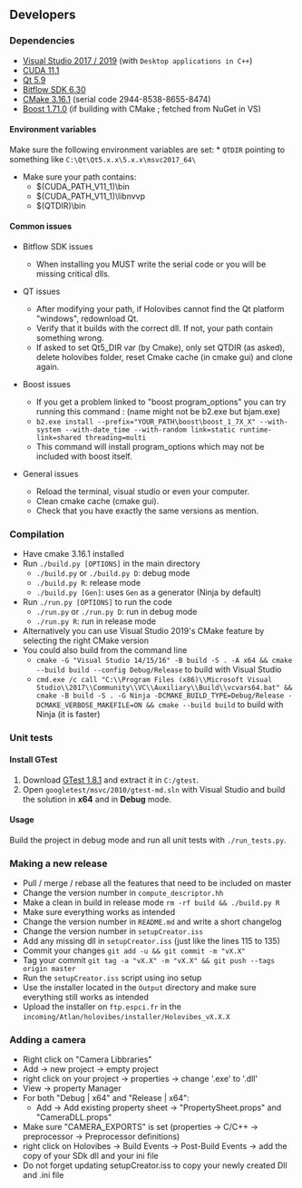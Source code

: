 ## Developers

### Dependencies

* [Visual Studio 2017 / 2019](https://visualstudio.microsoft.com/fr/) (with `Desktop applications in C++`)
* [CUDA 11.1](https://developer.nvidia.com/cuda-downloads)
* [Qt 5.9](https://download.qt.io/archive/qt/5.9/)
* [Bitflow SDK 6.30](http://www.bitflow.com/downloads/bfsdk630.zip)
* [CMake 3.16.1](https://github.com/Kitware/CMake/releases/tag/v3.16.1) (serial code 2944-8538-8655-8474)
* [Boost 1.71.0](https://boost.teeks99.com/bin/1.71.0/) (if building with CMake ; fetched from NuGet in VS)

#### Environment variables

Make sure the following environment variables are set:
    * `QTDIR` pointing to something like `C:\Qt\Qt5.x.x\5.x.x\msvc2017_64\`

* Make sure your path contains:
    * $(CUDA_PATH_V11_1)\bin
    * $(CUDA_PATH_V11_1)\libnvvp
    * $(QTDIR)\bin

#### Common issues

* Bitflow SDK issues
    * When installing you MUST write the serial code or you will be missing critical dlls.

* QT issues
    * After modifying your path, if Holovibes cannot find the Qt platform "windows", redownload Qt.
    * Verify that it builds with the correct dll. If not, your path contain something wrong.
    * If asked to set Qt5_DIR var (by Cmake), only set QTDIR (as asked), delete holovibes folder, reset Cmake cache (in cmake gui) and clone again.

* Boost issues
    * If you get a problem linked to "boost program_options" you can try running this command : (name might not be b2.exe but bjam.exe)
    * `b2.exe install --prefix="YOUR_PATH\boost\boost_1_7X_X" --with-system --with-date_time --with-random link=static runtime-link=shared threading=multi`
    * This command will install program_options which may not be included with boost itself.

* General issues
    * Reload the terminal, visual studio or even your computer.
    * Clean cmake cache (cmake gui).
    * Check that you have exactly the same versions as mention.

### Compilation

* Have cmake 3.16.1 installed
* Run `./build.py [OPTIONS]` in the main directory
    * `./build.py` or `./build.py D`: debug mode
    * `./build.py R`: release mode
    * `./build.py [Gen]`: uses `Gen` as a generator (Ninja by default)
* Run `./run.py [OPTIONS]` to run the code
    * `./run.py` or `./run.py D`: run in debug mode
    * `./run.py R`: run in release mode
* Alternatively you can use Visual Studio 2019's CMake feature by selecting the right CMake version
* You could also build from the command line
    * `cmake -G "Visual Studio 14/15/16" -B build -S . -A x64 && cmake --build build --config Debug/Release` to build with Visual Studio
    * `cmd.exe /c call "C:\\Program Files (x86)\\Microsoft Visual Studio\\2017\\Community\\VC\\Auxiliary\\Build\\vcvars64.bat" && cmake -B build -S . -G Ninja -DCMAKE_BUILD_TYPE=Debug/Release -DCMAKE_VERBOSE_MAKEFILE=ON && cmake --build build` to build with Ninja (it is faster)

### Unit tests

#### Install GTest

1. Download [GTest 1.8.1](https://github.com/google/googletest/releases/tag/release-1.8.1) and extract it in `C:/gtest`.
2. Open `googletest/msvc/2010/gtest-md.sln` with Visual Studio and build the solution in **x64** and in **Debug** mode.

#### Usage

Build the project in debug mode and run all unit tests with `./run_tests.py`.

### Making a new release

* Pull / merge / rebase all the features that need to be included on master
* Change the version number in `compute_descriptor.hh`
* Make a clean in build in release mode `rm -rf build && ./build.py R`
* Make sure everything works as intended
* Change the version number in `README.md` and write a short changelog
* Change the version number in `setupCreator.iss`
* Add any missing dll in `setupCreator.iss` (just like the lines 115 to 135)
* Commit your changes `git add -u && git commit -m "vX.X"`
* Tag your commit `git tag -a "vX.X" -m "vX.X" && git push --tags origin master`
* Run the `setupCreator.iss` script using ino setup
* Use the installer located in the `Output` directory and make sure everything still works as intended
* Upload the installer on `ftp.espci.fr` in the `incoming/Atlan/holovibes/installer/Holovibes_vX.X.X`

### Adding a camera

* Right click on "Camera Libbraries"
* Add -> new project -> empty project
* right click on your project -> properties -> change '.exe' to '.dll'
* View -> property Manager
* For both "Debug | x64" and "Release | x64":
    * Add -> Add existing property sheet -> "PropertySheet.props" and "CameraDLL.props"
* Make sure "CAMERA_EXPORTS" is set (properties -> C/C++ -> preprocessor -> Preprocessor definitions)
* right click on Holovibes -> Build Events -> Post-Build Events -> add the copy of your SDk dll and your ini file
* Do not forget updating setupCreator.iss to copy your newly created Dll and .ini file